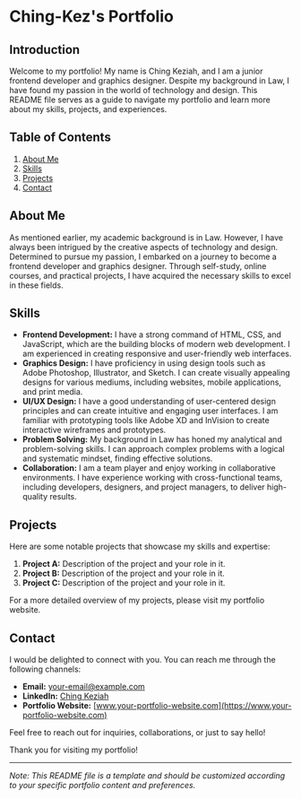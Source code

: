 # Ching-Kez's Portfolio

## Introduction
Welcome to my portfolio! My name is Ching Keziah, and I am a junior frontend developer and graphics designer. Despite my background in Law, I have found my passion in the world of technology and design. This README file serves as a guide to navigate my portfolio and learn more about my skills, projects, and experiences.

## Table of Contents
1. [About Me](#about-me)
2. [Skills](#skills)
3. [Projects](#projects)
4. [Contact](#contact)

## About Me
As mentioned earlier, my academic background is in Law. However, I have always been intrigued by the creative aspects of technology and design. Determined to pursue my passion, I embarked on a journey to become a frontend developer and graphics designer. Through self-study, online courses, and practical projects, I have acquired the necessary skills to excel in these fields.

## Skills
- **Frontend Development:** I have a strong command of HTML, CSS, and JavaScript, which are the building blocks of modern web development. I am experienced in creating responsive and user-friendly web interfaces.
- **Graphics Design:** I have proficiency in using design tools such as Adobe Photoshop, Illustrator, and Sketch. I can create visually appealing designs for various mediums, including websites, mobile applications, and print media.
- **UI/UX Design:** I have a good understanding of user-centered design principles and can create intuitive and engaging user interfaces. I am familiar with prototyping tools like Adobe XD and InVision to create interactive wireframes and prototypes.
- **Problem Solving:** My background in Law has honed my analytical and problem-solving skills. I can approach complex problems with a logical and systematic mindset, finding effective solutions.
- **Collaboration:** I am a team player and enjoy working in collaborative environments. I have experience working with cross-functional teams, including developers, designers, and project managers, to deliver high-quality results.

## Projects
Here are some notable projects that showcase my skills and expertise:

1. **Project A:** Description of the project and your role in it.
2. **Project B:** Description of the project and your role in it.
3. **Project C:** Description of the project and your role in it.

For a more detailed overview of my projects, please visit my portfolio website.

## Contact
I would be delighted to connect with you. You can reach me through the following channels:

- **Email:** [your-email@example.com](mailto:your-email@example.com)
- **LinkedIn:** [Ching Keziah](https://www.linkedin.com/in/your-linkedin-profile)
- **Portfolio Website:** [www.your-portfolio-website.com](https://www.your-portfolio-website.com)

Feel free to reach out for inquiries, collaborations, or just to say hello!

Thank you for visiting my portfolio!

---
*Note: This README file is a template and should be customized according to your specific portfolio content and preferences.*